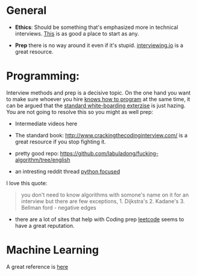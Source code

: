 # General

* **Ethics**: Should be something that's emphasized more in technical interviews. [This](https://hiring.monster.com/employer-resources/recruiting-strategies/interviewing-candidates/interview-questions-to-ask-candidates/) is as good a place to start as any.

* **Prep** there is no way around it even if it's stupid. [interviewing.io](https://interviewing.io/) is a great resource.

# Programming:

Interview methods and prep is a decisive topic. On the one hand you want to make sure whoever you hire [knows how to program](https://blog.codinghorror.com/why-cant-programmers-program/) at the same time, it can be argued that the [standard white-boarding exterzise](http://www.crackingthecodinginterview.com/) is just hazing. You are not going to resolve this so you might as well prep:

* Intermediate videos here

* The standard book: http://www.crackingthecodinginterview.com/ is a great resource if you stop fighting it.
* pretty good repo: https://github.com/labuladong/fucking-algorithm/tree/english

* an intresting reddit thread [python focused](https://www.reddit.com/r/Python/comments/1knw7z/python_interview_questions/)

I love this quote:

>	 you don't need to know algorithms with somone's name on it for an interview but there are few exceptions, 1. Dijkstra's 2. Kadane's 3. Bellman ford - negative edges

* there are a lot of sites that help with Coding prep [leetcode](https://leetcode.com) seems to have a great reputation. 

# Machine Learning

A great reference is [here](http://d2l.ai/)
